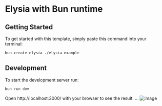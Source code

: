 # Elysia with Bun runtime

## Getting Started
To get started with this template, simply paste this command into your terminal:
```bash
bun create elysia ./elysia-example
```

## Development
To start the development server run:
```bash
bun run dev
```
Open http://localhost:3000/ with your browser to see the result.
...
![image](https://github.com/user-attachments/assets/e37941e0-8368-48c4-85da-2441c5b13776)

